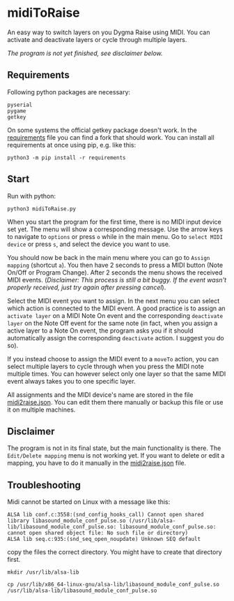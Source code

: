 midiToRaise
===========
An easy way to switch layers on you Dygma Raise using MIDI.
You can activate and deactivate layers or cycle through multiple layers.

_The program is not yet finished, see disclaimer below._

Requirements
------------
Following python packages are necessary:

    pyserial
    pygame
    getkey

On some systems the official getkey package doesn't work. In the [requirements](requirements) file you can find a fork that should work. 
You can install all requirements at once using pip, e.g. like this:

    python3 -m pip install -r requirements

Start
-----
Run with python:

    python3 midiToRaise.py

When you start the program for the first time, there is no MIDI input device set yet. The menu will show a corresponding message. Use the arrow keys to navigate to `options` or press `o` while in the main menu.
Go to `select MIDI device` or press `s`, and select the device you want to use.

You should now be back in the main menu where you can go to `Assign mapping` (shortcut `a`). You then have 2 seconds to press a MIDI button (Note On/Off or Program Change). After 2 seconds the menu shows the received MIDI events. (_Disclaimer: This process is still a bit buggy. If the event wasn't properly received, just try again after pressing cancel_).

Select the MIDI event you want to assign. In the next menu you can select which action is connected to the MIDI event. A good practice is to assign an `activate layer` on a MIDI Note On event and the corresponding `deactivate layer` on the Note Off event for the same note (in fact, when you assign a active layer to a Note On event, the program asks you if it should automatically assign the corresponding `deactivate` action. I suggest you do so). 

If you instead choose to assign the MIDI event to a `moveTo` action, you can select multiple layers to cycle through when you press the MIDI note multiple times. You can however select only one layer so that the same MIDI event always takes you to one specific layer. 

All assignments and the MIDI device's name are stored in the file [midi2raise.json](midi2raise.json). You can edit them there manually or backup this file or use it on multiple machines.


Disclaimer
----------
The program is not in its final state, but the main functionality is there. The `Edit/Delete mapping` menu is not working yet. If you want to delete or edit a mapping, you have to do it manually in the [midi2raise.json](midi2raise.json) file.

Troubleshooting
---------------
Midi cannot be started on Linux with a message like this: 

    ALSA lib conf.c:3558:(snd_config_hooks_call) Cannot open shared library libasound_module_conf_pulse.so (/usr/lib/alsa-lib/libasound_module_conf_pulse.so: libasound_module_conf_pulse.so: cannot open shared object file: No such file or directory)
    ALSA lib seq.c:935:(snd_seq_open_noupdate) Unknown SEQ default

copy the files the correct directory.
You might have to create that directory first.

    mkdir /usr/lib/alsa-lib

    cp /usr/lib/x86_64-linux-gnu/alsa-lib/libasound_module_conf_pulse.so
    /usr/lib/alsa-lib/libasound_module_conf_pulse.so
